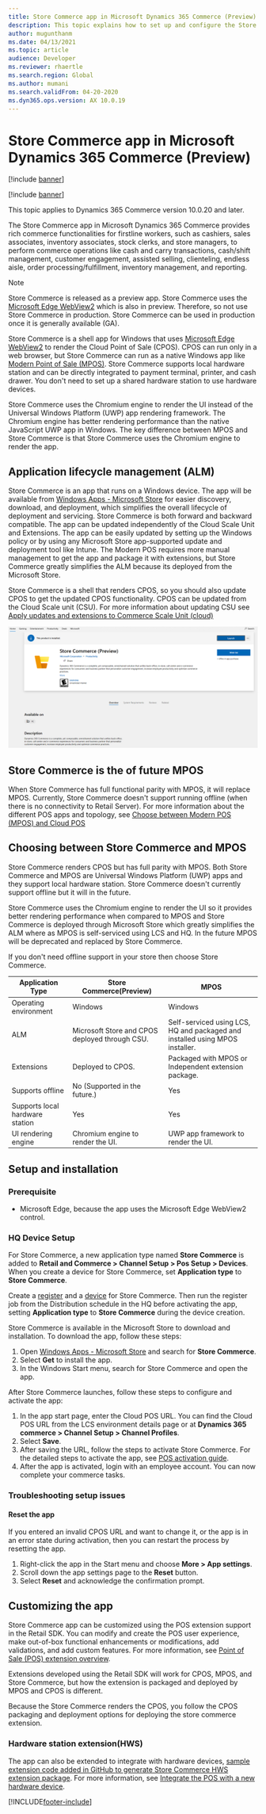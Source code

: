 ```yaml
---
title: Store Commerce app in Microsoft Dynamics 365 Commerce (Preview)
description: This topic explains how to set up and configure the Store Commerce app.
author: mugunthanm
ms.date: 04/13/2021
ms.topic: article
audience: Developer
ms.reviewer: rhaertle
ms.search.region: Global
ms.author: mumani
ms.search.validFrom: 04-20-2020
ms.dyn365.ops.version: AX 10.0.19
---
```


# Store Commerce app in Microsoft Dynamics 365 Commerce (Preview)

[!include [banner](../includes/banner.md)]

[!include [banner](../includes/preview-banner.md)]

This topic applies to Dynamics 365 Commerce version 10.0.20 and later.

The Store Commerce app in Microsoft Dynamics 365 Commerce provides rich commerce functionalities for firstline workers, such as cashiers, sales associates, inventory associates, stock clerks, and store managers, to perform commerce operations like cash and carry transactions, cash/shift management, customer engagement, assisted selling, clienteling, endless aisle, order processing/fulfillment, inventory management, and reporting.

> [!NOTE]
> Store Commerce is released as a preview app. Store Commerce uses the [Microsoft Edge WebView2](/microsoft-edge/webview2/) which is also in preview. Therefore, so not use Store Commerce in production. Store Commerce can be used in production once it is generally available (GA).

Store Commerce is a shell app for Windows that uses [Microsoft Edge WebView2](/microsoft-edge/webview2/) to render the Cloud Point of Sale (CPOS). CPOS can run only in a web browser, but Store Commerce can run as a native Windows app like [Modern Point of Sale (MPOS)](retail-modern-pos-architecture.md). Store Commerce supports local hardware station and can be directly integrated to payment terminal, printer, and cash drawer. You don't need to set up a shared hardware station to use hardware devices. 

Store Commerce uses the Chromium engine to render the UI instead of the Universal Windows Platform (UWP) app rendering framework. The Chromium engine has better rendering performance than the native JavaScript UWP app in Windows. The key difference between MPOS and Store Commerce is that Store Commerce uses the Chromium engine to render the app.

## Application lifecycle management (ALM)

Store Commerce is an app that runs on a Windows device. The app will be available from [Windows Apps - Microsoft Store](https://www.microsoft.com/store/r/9PGK1J3KQ8JB) for easier discovery, download, and deployment, which simplifies the overall lifecycle of deployment and servicing. Store Commerce is both forward and backward compatible. The app can be updated independently of the Cloud Scale Unit and Extensions. The app can be easily updated by setting up the Windows policy or by using any Microsoft Store app-supported update and deployment tool like Intune. The Modern POS requires more manual management to get the app and package it with extensions, but Store Commerce greatly simplifies the ALM because its deployed from the Microsoft Store.  

Store Commerce is a shell that renders CPOS, so you should also update CPOS to get the updated CPOS functionality. CPOS can be updated from the Cloud Scale unit (CSU). For more information about updating CSU see [Apply updates and extensions to Commerce Scale Unit (cloud)](../../fin-ops-core/dev-itpro/deployment/update-retail-channel.md)

![Store Commerce](media/StoreCommerce.PNG)

## Store Commerce is the of future MPOS

When Store Commerce has full functional parity with MPOS, it will replace MPOS. Currently, Store Commerce doesn't support running offline (when there is no connectivity to Retail Server). For more information about the different POS apps and topology, see [Choose between Modern POS (MPOS) and Cloud POS](../mpos-or-cpos.md)

## Choosing between Store Commerce and MPOS

Store Commerce renders CPOS but has full parity with MPOS. Both Store Commerce and MPOS are Universal Windows Platform (UWP) apps and they support local hardware station. Store Commerce doesn't currently support offline but it will in the future. 

Store Commerce uses the Chromium engine to render the UI so it provides better rendering performance when compared to MPOS and Store Commerce is deployed through Microsoft Store which greatly simplifies the ALM where as MPOS is self-serviced using LCS and HQ. In the future MPOS will be deprecated and replaced by Store Commerce. 

If you don't need offline support in your store then choose Store Commerce. 

Application Type | Store Commerce(Preview) | MPOS
---|---|---
Operating environment | Windows | Windows
ALM | Microsoft Store and CPOS deployed through CSU. | Self-serviced using LCS, HQ and packaged and installed using MPOS installer.
Extensions | Deployed to CPOS. | Packaged with MPOS or Independent extension package.
Supports offline | No (Supported in the future.) | Yes
Supports local hardware station | Yes | Yes
UI rendering engine | Chromium engine to render the UI. | UWP app framework to render the UI.

## Setup and installation

### Prerequisite

+ Microsoft Edge, because the app uses the Microsoft Edge WebView2 control.

### HQ Device Setup

For Store Commerce, a new application type named **Store Commerce** is added to **Retail and Commerce > Channel Setup > Pos Setup > Devices**. When you create a device for Store Commerce, set **Application type** to **Store Commerce**.

Create a [register](../tasks/create-associate-registers.md) and a [device](../tasks/create-associate-device.md) for Store Commerce. Then run the register job from the Distribution schedule in the HQ before activating the app, setting **Application type** to **Store Commerce** during the device creation.

Store Commerce is available in the Microsoft Store to download and installation. To download the app, follow these steps:

1. Open [Windows Apps - Microsoft Store](https://www.microsoft.com/store/r/9PGK1J3KQ8JB) and search for **Store Commerce**.
2. Select **Get** to install the app. 
3. In the Windows Start menu, search for Store Commerce and open the app.

After Store Commerce launches, follow these steps to configure and activate the app:

1.	In the app start page, enter the Cloud POS URL. You can find the Cloud POS URL from the LCS environment details page or at **Dynamics 365 commerce > Channel Setup > Channel Profiles**.
2.	Select **Save**.
3.	After saving the URL, follow the steps to activate Store Commerce. For the detailed steps to activate the app, see [POS activation guide](retail-device-activation.md#activate-a-modern-pos-or-cloud-pos-device-by-using-guided-activation).
4.	After the app is activated, login with an employee account. You can now complete your commerce tasks.

### Troubleshooting setup issues

#### Reset the app

If you entered an invalid CPOS URL and want to change it, or the app is in an error state during activation, then you can restart the process by resetting the app.

1. Right-click the app in the Start menu and choose **More > App settings**.
2. Scroll down the app settings page to the **Reset** button.
3. Select **Reset** and acknowledge the confirmation prompt.

## Customizing the app

Store Commerce app can be customized using the POS extension support in the Retail SDK. You can modify and create the POS user experience, make out-of-box functional enhancements or modifications, add validations, and add custom features. For more information, see [Point of Sale (POS) extension overview](pos-extension/pos-extension-overview.md).

Extensions developed using the Retail SDK will work for CPOS, MPOS, and Store Commerce, but how the extension is packaged and deployed by MPOS and CPOS is different.

Because the Store Commerce renders the CPOS, you follow the CPOS packaging and deployment options for deploying the store commerce extension.

### Hardware station extension(HWS)

The app can also be extended to integrate with hardware devices, [sample extension code added in GitHub to generate Store Commerce HWS extension package](https://github.com/microsoft/Dynamics365Commerce.InStore/tree/release/9.28/src/PosSample). For more information, see [Integrate the POS with a new hardware device](hardware-device-extension.md).

[!INCLUDE[footer-include](../../includes/footer-banner.md)] 
